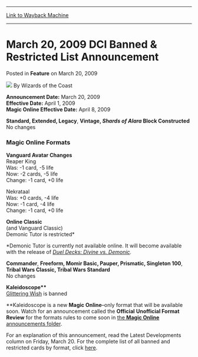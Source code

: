 
---
[Link to Wayback Machine](https://web.archive.org/web/20211027171227/https://magic.wizards.com/en/articles/archive/feature/march-20-2009-dci-banned-restricted-list-announcement-2009-03-20)

[_metadata_:author]:- "Wizards of the Coast"
[_metadata_:description]:- "Announcement Date: March 20, 2009Effective Date: April 1, 2009Magic Online Effective Date: April 8, 2009Standard, Extended, Legacy, Vintage, Shards of Alara Block Constructed No changesMagic Online FormatsVanguard Avatar Changes Reaper King Was: -1 card, -5 life Now: -2 cards, -5 life Change: -1 card, +0 lifeNekrataal Was: +0 cards, -4 life Now: -1 card, -4 life Change: -1"
[_metadata_:generator]:- "Drupal 7 (http://drupal.org)"
[_metadata_:publish_date]:- "2009-03-20"
[_metadata_:title]:- "March 20, 2009 DCI Banned & Restricted List Announcement"
[_metadata_:wayback_capture_timestamp]:- "2021-10-27 17:12:27+00:00"
[_metadata_:wayback_raw_url]:- "https://web.archive.org/web/20211027171227id_/https://magic.wizards.com/en/articles/archive/feature/march-20-2009-dci-banned-restricted-list-announcement-2009-03-20"
[_metadata_:wayback_url]:- "https://magic.wizards.com/en/articles/archive/feature/march-20-2009-dci-banned-restricted-list-announcement-2009-03-20"
---


March 20, 2009 DCI Banned & Restricted List Announcement
========================================================



 Posted in **Feature**
 on March 20, 2009 






![](https://media.magic.wizards.com/styles/auth_small/public/images/person/wizards_author.jpg)
By Wizards of the Coast











**Announcement Date:** March 20, 2009  
**Effective Date:** April 1, 2009  
**Magic Online Effective Date:** April 8, 2009

**Standard, Extended, Legacy**, **Vintage, *Shards of Alara* Block Constructed**  
 No changes

### Magic Online Formats

**Vanguard Avatar Changes**  
 Reaper King  
 Was: -1 card, -5 life  
 Now: -2 cards, -5 life   
 Change: -1 card, +0 life

Nekrataal  
 Was: +0 cards, -4 life  
 Now: -1 card, -4 life  
 Change: -1 card, +0 life

**Online Classic**   
 (and Vanguard Classic)  
 Demonic Tutor is restricted\*

\*Demonic Tutor is currently not available online. It will become available with the release of [*Duel Decks: Divine vs. Demonic*](/en/articles/archive/announcing-duel-decks-divine-vs-demonic-2008-12-10)*.*

**Commander**, **Freeform, Momir Basic, Pauper, Prismatic, Singleton 100**, **Tribal Wars Classic, Tribal Wars Standard**  
 No changes

**Kaleidoscope\*\***  
[Glittering Wish](https://gatherer.wizards.com/Pages/Card/Details.aspx?name=Glittering+Wish) is banned

\*\*Kaleidoscope is a new **Magic Online**–only format that will be available soon. Watch for an announcement called the **Official** **Unofficial Format Review** for the formats rules to come soon in [the **Magic Online** announcements folder](http://forums.gleemax.com/forumdisplay.php?f=667).

For an explanation of this announcement, read the Latest Developments column on Friday, March 20. For the complete list of all banned and restricted cards by format, click [here](http://archive.wizards.com/Magic/Magazine/Article.aspx?x=judge/resources/banned).







